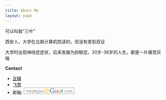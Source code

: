 ```yaml
---
title: About Me
layout: page
---
```


可以叫我“三叶”

西安人，大学在北邮计算机院读的，但没有拿到双证

大学时出现神经症症状，后来发展为抑郁症。20岁-36岁的人生，都是一片痛苦灰暗

**Contact**

* [豆瓣](https://www.douban.com/people/SilentPenguin/)
* [飞赞](https://www.feizan.com/space-2265625.html)
* 邮箱: ![](/media/files/misc/mail.png)

